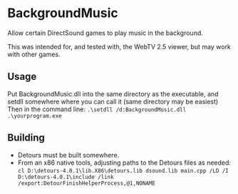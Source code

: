 # BackgroundMusic
Allow certain DirectSound games to play music in the background.

This was intended for, and tested with, the WebTV 2.5 viewer, but may work with other games.

## Usage
Put BackgroundMusic.dll into the same directory as the executable, and setdll somewhere where you can call it (same directory may be easiest)
Then in the command line: `.\setdll /d:BackgroundMusic.dll .\yourprogram.exe`

## Building
* Detours must be built somewhere.
* From an x86 native tools, adjusting paths to the Detours files as needed:
`cl D:\detours-4.0.1\lib.X86\detours.lib dsound.lib main.cpp /LD /I D:\detours-4.0.1\include /link /export:DetourFinishHelperProcess,@1,NONAME`
